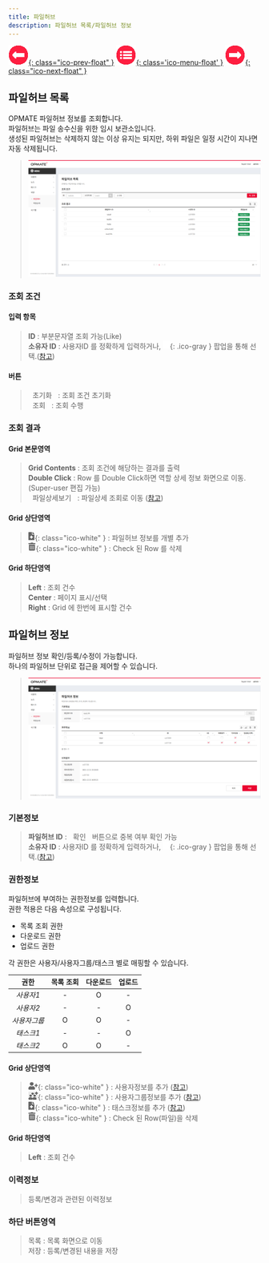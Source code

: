 ```yaml
---
title: 파일허브
description: 파일허브 목록/파일허브 정보
---
```


<link rel="stylesheet" type="text/css" href="../css/opme.css">

<!-- Defined -->
[filehub-lst]: img/filehub-lst.png
[filehub-dtl]: img/filehub-dtl.png
[file]: File.md
[ico-search]: img/icon/ico-search.png
[ico-del]: img/icon/ico-del.png
[ico-add]: img/icon/ico-add.png
[ico-adduser]: img/icon/ico-adduser.png
[ico-addusergrp]: img/icon/ico-addusergrp.png
[popup-user]: PopupUser.md
[popup-usergrp]: PopupUserGroup.md
[popup-task]: PopupTask.md

<!-- Floating Menu -->
[prev]: Dictionary.html "단어사전"
[menu]: index.html "목차"
[next]: File.html "파일"
[ico-prev]: img/icon/ico-prev.png
[ico-menu]: img/icon/ico-menu.png
[ico-next]: img/icon/ico-next.png
[![이전][ico-prev]{: class="ico-prev-float" }][prev]
[![목차][ico-menu]{: class='ico-menu-float' }][menu]
[![다음][ico-next]{: class="ico-next-float" }][next]


## 파일허브 목록
OPMATE 파일허브 정보를 조회합니다.  
파일허브는 파일 송수신을 위한 임시 보관소입니다.  
생성된 파일허브는 삭제하지 않는 이상 유지는 되지만, 하위 파일은 일정 시간이 지나면 자동 삭제됩니다.  


> ![파일허브 목록][filehub-lst]

### 조회 조건

#### 입력 항목
> **ID** : 부분문자열 조회 가능(Like)   
**소유자 ID** : 사용자ID 를 정확하게 입력하거나, ![소유자 조회][ico-search]{: .ico-gray } 팝업을 통해 선택.([참고][popup-user])  

#### 버튼
> <kbd class="btn-gray">&nbsp;초기화&nbsp;</kbd> : 조회 조건 초기화  
> <kbd class="btn-red">&nbsp;조회&nbsp;</kbd> : 조회 수행  
 
### 조회 결과

#### Grid 본문영역
> **Grid Contents** : 조회 조건에 해당하는 결과를 출력    
> **Double Click** : Row 를 Double Click하면 역할 상세 정보 화면으로 이동.(Super-user 편집 가능)  
> <kbd class="btn-gray">&nbsp;파일상세보기&nbsp;</kbd> : 파일상세 조회로 이동 ([참고][file])  
 
#### Grid 상단영역  
> ![추가/등록][ico-add]{: class="ico-white" } : 파일허브 정보를 개별 추가   
> ![삭제][ico-del]{: class="ico-white" } : Check 된 Row 를 삭제
 
#### Grid 하단영역
> **Left** : 조회 건수  
> **Center** : 페이지 표시/선택  
> **Right** : Grid 에 한번에 표시할 건수  

## 파일허브 정보
파일허브 정보 확인/등록/수정이 가능합니다.  
하나의 파일허브 단위로 접근을 제어할 수 있습니다.  

> ![파일허브 정보][filehub-dtl]
 
### 기본정보
> **파일허브 ID** : <kbd class="btn-gray">&nbsp;확인&nbsp;</kbd> 버튼으로 중복 여부 확인 가능    
> **소유자 ID** : 사용자ID 를 정확하게 입력하거나, ![소유자 조회][ico-search]{: .ico-gray } 팝업을 통해 선택.([참고][popup-user])


### 권한정보  
파일허브에 부여하는 권한정보를 입력합니다.  
권한 적용은 다음 속성으로 구성됩니다.  

  - 목록 조회 권한   
  - 다운로드 권한   
  - 업로드 권한  

각 권한은 사용자/사용자그룹/태스크 별로 매핑할 수 있습니다.  
>
| **권한**  | **목록 조회** | **다운로드** | **업로드** |
|:---:|:---------:|:--------:|:-------:|
| _사용자1_  |     -     |    O     |    -    |
| _사용자2_  |     -     |    -     |    O    |
| _사용자그룹_ |     O     |    O     |    -    |
| _태스크1_  |     -     |    -     |    O    |
| _태스크2_  |     O     |    O     |    -    |


#### Grid 상단영역
> ![사용자추가/등록][ico-adduser]{: class="ico-white" } : 사용자정보를 추가 ([참고][popup-user])  
> ![사용자그룹추가/등록][ico-addusergrp]{: class="ico-white" } : 사용자그룹정보를 추가 ([참고][popup-usergrp])   
> ![태스크추가/등록][ico-add]{: class="ico-white" } : 태스크정보를 추가 ([참고][popup-task])  
> ![삭제][ico-del]{: class="ico-white" } : Check 된 Row(파일)을 삭제

#### Grid 하단영역
> **Left** : 조회 건수

### 이력정보
> 등록/변경과 관련된 이력정보

### 하단 버튼영역
> <kbd class="btn-gray">목록</kbd> : 목록 화면으로 이동  
> <kbd class="btn-red">저장</kbd> : 등록/변경된 내용을 저장  

